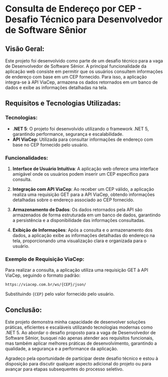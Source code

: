 # Consulta de Endereço por CEP - Desafio Técnico para Desenvolvedor de Software Sênior

## Visão Geral:

Este projeto foi desenvolvido como parte de um desafio técnico para a vaga de Desenvolvedor de Software Sênior. A principal funcionalidade da aplicação web consiste em permitir que os usuários consultem informações de endereço com base em um CEP fornecido. Para isso, a aplicação integra-se à API ViaCep, armazena os dados retornados em um banco de dados e exibe as informações detalhadas na tela.

## Requisitos e Tecnologias Utilizadas:

### Tecnologias:

- **.NET 5**: O projeto foi desenvolvido utilizando o framework .NET 5, garantindo performance, segurança e escalabilidade.
- **API ViaCep**: Utilizada para consultar informações de endereço com base no CEP fornecido pelo usuário.

### Funcionalidades:

1. **Interface de Usuário Intuitiva**: A aplicação web oferece uma interface amigável onde os usuários podem inserir um CEP específico para consulta.
  
2. **Integração com API ViaCep**: Ao receber um CEP válido, a aplicação realiza uma requisição GET para a API ViaCep, obtendo informações detalhadas sobre o endereço associado ao CEP fornecido.
  
3. **Armazenamento de Dados**: Os dados retornados pela API são armazenados de forma estruturada em um banco de dados, garantindo a persistência e a disponibilidade das informações consultadas.
  
4. **Exibição de Informações**: Após a consulta e o armazenamento dos dados, a aplicação exibe as informações detalhadas do endereço na tela, proporcionando uma visualização clara e organizada para o usuário.

### Exemplo de Requisição ViaCep:

Para realizar a consulta, a aplicação utiliza uma requisição GET à API ViaCep, seguindo o formato padrão:
```
https://viacep.com.br/ws/{CEP}/json/
```
Substituindo `{CEP}` pelo valor fornecido pelo usuário.

## Conclusão:

Este projeto demonstra minha capacidade de desenvolver soluções práticas, eficientes e escaláveis utilizando tecnologias modernas como .NET 5. Ao abordar o desafio proposto para a vaga de Desenvolvedor de Software Sênior, busquei não apenas atender aos requisitos funcionais, mas também aplicar melhores práticas de desenvolvimento, garantindo a qualidade, a segurança e a performance da aplicação.

Agradeço pela oportunidade de participar deste desafio técnico e estou à disposição para discutir qualquer aspecto adicional do projeto ou para avançar para etapas subsequentes do processo seletivo.
